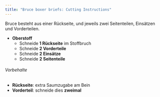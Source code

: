 ```yaml
---
title: "Bruce boxer briefs: Cutting Instructions"
---
```


Bruce besteht aus einer Rückseite, und jeweils zwei Seitenteilen, Einsätzen und Vorderteilen.

- **Oberstoff**
  - Schneide **1 Rückseite** im Stoffbruch
  - Schneide **2 Vorderteile**
  - Schneide **2 Einsätze**
  - Schneide **2 Seitenteile**

<Warning>

###### Vorbehalte

- **Rückseite**: extra Saumzugabe am Bein
- **Vorderteil**: schneide dies **zweimal**

</Warning>
